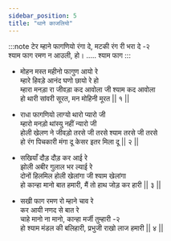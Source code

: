 ```yaml
---
sidebar_position: 5
title: "थाने काजलियो"
---
```


:::note टेर
म्हाने फागणियो रंगा दे, मटकी रंग री भरा दे -२ <br/>
श्याम फाग रमण न आउली, हो। ..... श्याम फाग
:::

- मोहन मस्त महीनो फागुण आयो रे <br/>
  म्हारे हिवड़े आनंद घणो छायो रे हो <br/>
  म्हारा मनड़ा रा जीवड़ा कद आवोला जी श्याम कद आवोला <br/>
  हो थारी सांवरी सूरत, मन मोहिनी मूरत || १ ||

- राधा फागणियो लाग्यो थारो प्यारो जी <br/>
  म्हारो मनड़ो थांस्यु नहीं न्यारो जी <br/>
  होली खेलण ने जीवड़ो तरसे जी तरसे श्याम तरसे जी तरसे <br/>
  हो रंग पिचकारी मंगा दू केसर इतर मिला दू || २ ||

- सखियाँ दौड़ दौड़ कर आई रे <br/>
  झोली अबीर गुलाल भर ल्याई रे <br/>
  दोनों हिलमिल होली खेलांगा जी श्याम खेलांगा <br/>
  हो कान्हा मानो बात हमारी, मैं तो हाथ जोड़ कर हारी || ३ ||

- सखी फाग रमण रो म्हाने चाव रे <br/>
  कर आयी नणद से बात रे <br/>
  चाहे मानो ना मानो, कान्हा मर्जी तुम्हारी -२ <br/>
  हो श्याम मंडल की बलिहारी, प्रभुजी राखो लाज हमारी || ४ ||
